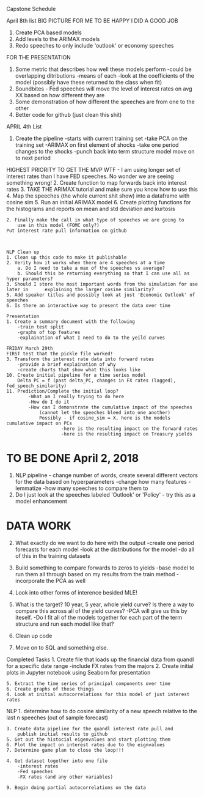 Capstone Schedule


April 8th list
BIG PICTURE FOR ME TO BE HAPPY I DID A GOOD JOB
1. Create PCA based models
2. Add levels to the ARIMAX models
3. Redo speeches to only include 'outlook' or economy speeches

FOR THE PRESENTATION
1. Some metric that describes how well these models perform
    -could be overlapping ditributions
    -means of each
    -look at the coefficients of the model (possibly have these returned to the class when fit)
2. Soundbites - Fed speeches will move the level of interest rates on avg XX based on how different they are
3. Some demonstration of how different the speeches are from one to the other
4. Better code for github (just clean this shit)

APRIL 4th List
1. Create the pipeline
    -starts with current training set
    -take PCA on the training set
    -ARIMAX on first element of shocks
    -take one period changes to the shocks
    -punch back into term structure model
    move on to next period



HIGHEST PRIORITY TO GET THE MVP
WTF - I am using longer set of interest rates than I have FED speeches. No wonder we are seeing something wrong!
2. Create function to map forwards back into interest rates
3. TAKE THE ARIMAX tutorial and make sure you know how to use this
4. Map the speeches (the whole current shit show) into a dataframe with cosine sim
5. Run an initial ARIMAX model
6. Create plotting functions for the histograms and reports on mean and std deviation and kurtosis


    2. Finally make the call in what type of speeches we are going to
        use in this model (FOMC only?)
    Put interest rate pull information on github



    NLP Clean up
    1. Clean up this code to make it publishable
    2. Verity how it works when there are 4 speeches at a time
        a. Do I need to take a max of the speeches vs average?
        b. Should this be returning everything so that I can use all as hyper parameters?
    3. Should I store the most important words from the simulation for use later in      explaining the larger cosine similarity?
    5. Add speaker titles and possibly look at just 'Economic Outlook' of speeches
    6. Is there an interactive way to present the data over time

    Presentation
    1. Create a summary document with the following
        -train test split
        -graphs of top features
        -explaination of what I need to do to the yeild curves

    FRIDAY March 29th
    FIRST test that the pickle file worked!
    3. Transform the interest rate data into forward rates
        -provide a brief explaination of why
        -create charts that show what this looks like
    10. Create initial pipeline for a time series model
        Delta PC = f (past delta_PC, changes in FX rates (lagged), fed_speech_similarity)
    11. Prediction/Complete the initial loop?
            -What am I really trying to do here
            -How do I do it
            -How can I demonstrate the cumulative impact of the speeches
                (cannot let the speeches bleed into one another)
                Possibly - if cosine_sim = X, here is the models cumulative impact on PCs
                        -here is the resulting impact on the forward rates
                        -here is the resulting impact on Treasury yields

# TO BE DONE April 2, 2018
1. NLP pipeline - change number of words, create several different vectors for the data based on hyperparameters
    -change how many features
    -lemmatize
    -how many speeches to compare them to
2. Do I just look at the speeches labeled 'Outlook' or 'Policy' - try this as a model enhancement

# DATA WORK

2. What exactly do we want to do here with the output
    -create one period forecasts for each model
    -look at the distributions for the model
    -do all of this in the training datasets

3. Build something to compare forwards to zeros to yields
    -base model to run them all through based on my results from the train method
    -incorporate the PCA as well

4. Look into other forms of interence besided MLE!

5. What is the target? 10 year, 5 year, whole yield curve?
    Is there a way to compare this across all of the yield curves?
        -PCA will give us this by iteself.
        -Do I fit all of the models together for each part of the term structure and run each model like that?

6. Clean up code
7. Move on to SQL and something else.





Completed Tasks
    1. Create file that loads up the financial data from quandl for a specific date range
        -include FX rates from the majors
    2. Create initial plots in Jupyter notebook using Seaborn for presentation

    5. Extract the time series of principal components over time
    6. Create graphs of these things
    4. Look at initial autocorrelations for this model of just interest rates

NLP
    1. determine how to do cosine similarity of a new speech relative
        to the last n speeches (out of sample forecast)


    3. Create data pipeline for the quandl interest rate pull and
        publish initial results to github
    5. Get out the histocial eigenvalues and start plotting them
    6. Plot the impact on interest rates due to the eignvalues
    7. Determine game plan to close the loop!!!

    4. Get dataset together into one file
        -interest rates
        -Fed speeches
        -FX rates (and any other variables)

    9. Begin doing partial autocorrelations on the data

